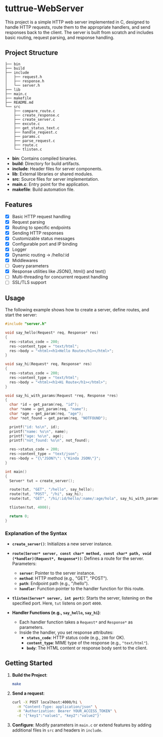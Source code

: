 # tuttrue-WebServer

This project is a simple HTTP web server implemented in C, designed to handle HTTP requests, route them to the appropriate handlers, and send responses back to the client. The server is built from scratch and includes basic routing, request parsing, and response handling.

## Project Structure

```plaintext
├── bin
├── build
├── include
│   ├── request.h
│   ├── response.h
│   └── server.h
├── lib
├── main.c
├── makefile
├── README.md
└── src
    ├── compare_route.c
    ├── create_response.c
    ├── create_server.c
    ├── excute.c
    ├── get_status_text.c
    ├── handle_request.c
    ├── params.c
    ├── parse_request.c
    ├── route.c
    └── tlisten.c
```

- **bin**: Contains compiled binaries.
- **build**: Directory for build artifacts.
- **include**: Header files for server components.
- **lib**: External libraries or shared modules.
- **src**: Source files for server implementation.
- **main.c**: Entry point for the application.
- **makefile**: Build automation file.

## Features

- [x] Basic HTTP request handling
- [x] Request parsing
- [x] Routing to specific endpoints
- [x] Sending HTTP responses
- [x] Customizable status messages
- [x] Configurable port and IP binding
- [x] Logger
- [x] Dynamic routing -> /hello/:id
- [x] Middlewares
- [ ] Query parameters
- [x] Response utilities like JSON(), html() and text()
- [ ] Multi-threading for concurrent request handling
- [ ] SSL/TLS support

## Usage

The following example shows how to create a server, define routes, and start the server:

```c
#include "server.h"

void say_hello(Request* req, Response* res)
{
  res->status_code = 200;
  res->content_type = "text/html";
  res->body = "<html><h1>Hello Route</h1></html>";
}

void say_hi(Request* req, Response* res)
{
  res->status_code = 200;
  res->content_type = "text/html";
  res->body = "<html><h1>Hi Route</h1></html>";
}

void say_hi_with_params(Request *req, Response *res)
{
  char *id = get_param(req, "id");
  char *name = get_param(req, "name");
  char *age = get_param(req, "age");
  char *not_found = get_param(req, "NOTFOUND");

  printf("id: %s\n", id);
  printf("name: %s\n", name);
  printf("age: %s\n", age);
  printf("not_found: %s\n", not_found);

  res->status_code = 200;
  res->content_type = "text/json";
  res->body = "{\"JSON?\": \"Kinda JSON\"}";
}

int main()
{
  Server* tut = create_server();

  route(tut, "GET", "/hello", say_hello);
  route(tut, "POST", "/hi", say_hi);
  route(tut, "GET", "/hi/:id/hello/:name/:age/hola", say_hi_with_params);

  tlisten(tut, 4000);

  return 0;
}
```

### Explanation of the Syntax

- **`create_server()`**: Initializes a new server instance.
- **`route(Server* server, const char* method, const char* path, void (*handler)(Request*, Response*))`**: Defines a route for the server. Parameters:

  - **`server`**: Pointer to the server instance.
  - **`method`**: HTTP method (e.g., "GET", "POST").
  - **`path`**: Endpoint path (e.g., "/hello").
  - **`handler`**: Function pointer to the handler function for this route.

- **`tlisten(Server* server, int port)`**: Starts the server, listening on the specified port. Here, `tut` listens on port `4000`.

- **Handler Functions (e.g., `say_hello`, `say_hi`)**:
  - Each handler function takes a `Request*` and `Response*` as parameters.
  - Inside the handler, you set response attributes:
    - **`status_code`**: HTTP status code (e.g., `200` for OK).
    - **`content_type`**: MIME type of the response (e.g., `"text/html"`).
    - **`body`**: The HTML content or response body sent to the client.

## Getting Started

1. **Build the Project**:

   ```sh
   make
   ```

2. **Send a request**:

   ```sh
   curl -X POST localhost:4000/hi \
     -H "Content-Type: application/json" \
     -H "Authorization: Bearer YOUR_ACCESS_TOKEN" \
     -d '{"key1":"value1", "key2":"value2"}'
   ```

3. **Configure**:
   Modify parameters in `main.c` or extend features by adding additional files in `src` and headers in `include`.
